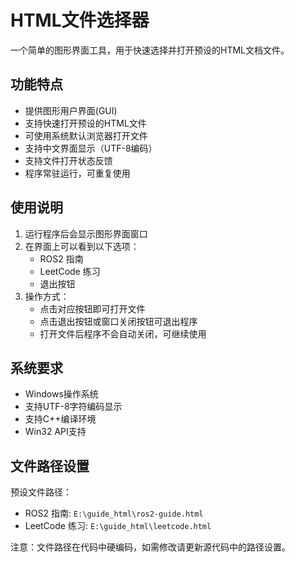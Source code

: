# HTML文件选择器

一个简单的图形界面工具，用于快速选择并打开预设的HTML文档文件。

## 功能特点

- 提供图形用户界面(GUI)
- 支持快速打开预设的HTML文件
- 可使用系统默认浏览器打开文件
- 支持中文界面显示（UTF-8编码）
- 支持文件打开状态反馈
- 程序常驻运行，可重复使用

## 使用说明

1. 运行程序后会显示图形界面窗口
2. 在界面上可以看到以下选项：
   - ROS2 指南
   - LeetCode 练习
   - 退出按钮
3. 操作方式：
   - 点击对应按钮即可打开文件
   - 点击退出按钮或窗口关闭按钮可退出程序
   - 打开文件后程序不会自动关闭，可继续使用

## 系统要求

- Windows操作系统
- 支持UTF-8字符编码显示
- 支持C++编译环境
- Win32 API支持

## 文件路径设置

预设文件路径：
- ROS2 指南: `E:\guide_html\ros2-guide.html`
- LeetCode 练习: `E:\guide_html\leetcode.html`

注意：文件路径在代码中硬编码，如需修改请更新源代码中的路径设置。
